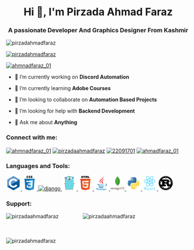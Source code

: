 <h1 align="center">Hi 👋, I'm Pirzada Ahmad Faraz</h1>
<h3 align="center">A passionate Developer And Graphics Designer From Kashmir</h3>

<p align="left"> <img src="https://komarev.com/ghpvc/?username=pirzada-ahmadfaraz&label=Profile%20views&color=0e75b6&style=flat" alt="pirzadahmadfaraz" /> </p>

<p align="left"> <a href="https://github.com/ryo-ma/github-profile-trophy"><img src="https://github-profile-trophy.vercel.app/?username=pirzadahmadfaraz" alt="pirzadahmadfaraz" /></a> </p>

<p align="left"> <a href="https://twitter.com/ahmnadfaraz_01" target="blank"><img src="https://img.shields.io/twitter/follow/ahmnadfaraz_01?logo=twitter&style=for-the-badge" alt="ahmnadfaraz_01" /></a> </p>

- 🔭 I’m currently working on **Discord Automation**

- 🌱 I’m currently learning **Adobe Courses**

- 👯 I’m looking to collaborate on **Automation Based Projects**

- 🤝 I’m looking for help with **Backend Development**

- 💬 Ask me about **Anything**

<h3 align="left">Connect with me:</h3>
<p align="left">
<a href="https://twitter.com/ahmnadfaraz_01" target="blank"><img align="center" src="https://raw.githubusercontent.com/rahuldkjain/github-profile-readme-generator/master/src/images/icons/Social/twitter.svg" alt="ahmnadfaraz_01" height="30" width="40" /></a>
<a href="https://linkedin.com/in/pirzadaahmadfaraz" target="blank"><img align="center" src="https://raw.githubusercontent.com/rahuldkjain/github-profile-readme-generator/master/src/images/icons/Social/linked-in-alt.svg" alt="pirzadaahmadfaraz" height="30" width="40" /></a>
<a href="https://stackoverflow.com/users/22091701" target="blank"><img align="center" src="https://raw.githubusercontent.com/rahuldkjain/github-profile-readme-generator/master/src/images/icons/Social/stack-overflow.svg" alt="22091701" height="30" width="40" /></a>
<a href="https://instagram.com/ahmadfaraz_01" target="blank"><img align="center" src="https://raw.githubusercontent.com/rahuldkjain/github-profile-readme-generator/master/src/images/icons/Social/instagram.svg" alt="ahmadfaraz_01" height="30" width="40" /></a>
</p>

<h3 align="left">Languages and Tools:</h3>
<p align="left"> <a href="https://www.cprogramming.com/" target="_blank" rel="noreferrer"> <img src="https://raw.githubusercontent.com/devicons/devicon/master/icons/c/c-original.svg" alt="c" width="40" height="40"/> </a> <a href="https://www.w3schools.com/css/" target="_blank" rel="noreferrer"> <img src="https://raw.githubusercontent.com/devicons/devicon/master/icons/css3/css3-original-wordmark.svg" alt="css3" width="40" height="40"/> </a> <a href="https://www.djangoproject.com/" target="_blank" rel="noreferrer"> <img src="https://cdn.worldvectorlogo.com/logos/django.svg" alt="django" width="40" height="40"/> </a> <a href="https://golang.org" target="_blank" rel="noreferrer"> <img src="https://raw.githubusercontent.com/devicons/devicon/master/icons/go/go-original.svg" alt="go" width="40" height="40"/> </a> <a href="https://www.w3.org/html/" target="_blank" rel="noreferrer"> <img src="https://raw.githubusercontent.com/devicons/devicon/master/icons/html5/html5-original-wordmark.svg" alt="html5" width="40" height="40"/> </a> <a href="https://www.java.com" target="_blank" rel="noreferrer"> <img src="https://raw.githubusercontent.com/devicons/devicon/master/icons/java/java-original.svg" alt="java" width="40" height="40"/> </a> <a href="https://www.mongodb.com/" target="_blank" rel="noreferrer"> <img src="https://raw.githubusercontent.com/devicons/devicon/master/icons/mongodb/mongodb-original-wordmark.svg" alt="mongodb" width="40" height="40"/> </a> <a href="https://www.python.org" target="_blank" rel="noreferrer"> <img src="https://raw.githubusercontent.com/devicons/devicon/master/icons/python/python-original.svg" alt="python" width="40" height="40"/> </a> <a href="https://reactjs.org/" target="_blank" rel="noreferrer"> <img src="https://raw.githubusercontent.com/devicons/devicon/master/icons/react/react-original-wordmark.svg" alt="react" width="40" height="40"/> </a> <a href="https://www.rust-lang.org" target="_blank" rel="noreferrer"> <img src="https://raw.githubusercontent.com/devicons/devicon/master/icons/rust/rust-plain.svg" alt="rust" width="40" height="40"/> </a> </p>

<h3 align="left">Support:</h3>
<p><a href="https://www.buymeacoffee.com/pirzadaahmadfaraz"> <img align="left" src="https://cdn.buymeacoffee.com/buttons/v2/default-yellow.png" height="50" width="210" alt="pirzadaahmadfaraz" /></a><a href="https://ko-fi.com/pirzadaahmadfaraz"> <img align="left" src="https://cdn.ko-fi.com/cdn/kofi3.png?v=3" height="50" width="210" alt="pirzadaahmadfaraz" /></a></p><br><br>

<p>&nbsp;<img align="center" src="https://github-readme-stats.vercel.app/api?username=pirzada-ahmadfaraz&show_icons=true&locale=en" alt="pirzadahmadfaraz" /></p>

<!---
pirzadahmadfaraz/pirzadahmadfaraz is a ✨ special ✨ repository because its `README.md` (this file) appears on your GitHub profile.
You can click the Preview link to take a look at your changes.
--->

